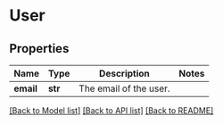 # User

## Properties
Name | Type | Description | Notes
------------ | ------------- | ------------- | -------------
**email** | **str** | The email of the user. | 

[[Back to Model list]](../README.md#documentation-for-models) [[Back to API list]](../README.md#documentation-for-api-endpoints) [[Back to README]](../README.md)

